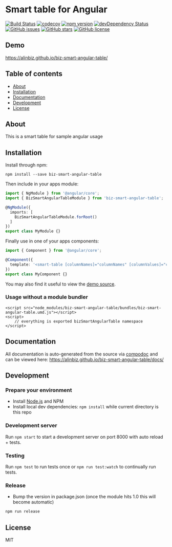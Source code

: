 # Smart table for Angular
[![Build Status](https://travis-ci.org/alinbiz/biz-smart-angular-table.svg?branch=master)](https://travis-ci.org/alinbiz/biz-smart-angular-table)
[![codecov](https://codecov.io/gh/alinbiz/biz-smart-angular-table/branch/master/graph/badge.svg)](https://codecov.io/gh/alinbiz/biz-smart-angular-table)
[![npm version](https://badge.fury.io/js/biz-smart-angular-table.svg)](http://badge.fury.io/js/biz-smart-angular-table)
[![devDependency Status](https://david-dm.org/alinbiz/biz-smart-angular-table/dev-status.svg)](https://david-dm.org/alinbiz/biz-smart-angular-table?type=dev)
[![GitHub issues](https://img.shields.io/github/issues/alinbiz/biz-smart-angular-table.svg)](https://github.com/alinbiz/biz-smart-angular-table/issues)
[![GitHub stars](https://img.shields.io/github/stars/alinbiz/biz-smart-angular-table.svg)](https://github.com/alinbiz/biz-smart-angular-table/stargazers)
[![GitHub license](https://img.shields.io/badge/license-MIT-blue.svg)](https://raw.githubusercontent.com/alinbiz/biz-smart-angular-table/master/LICENSE)

## Demo
https://alinbiz.github.io/biz-smart-angular-table/

## Table of contents

- [About](#about)
- [Installation](#installation)
- [Documentation](#documentation)
- [Development](#development)
- [License](#license)

## About

This is a smart table for sample angular usage

## Installation

Install through npm:
```
npm install --save biz-smart-angular-table
```

Then include in your apps module:

```typescript
import { NgModule } from '@angular/core';
import { BizSmartAngularTableModule } from 'biz-smart-angular-table';

@NgModule({
  imports: [
    BizSmartAngularTableModule.forRoot()
  ]
})
export class MyModule {}
```

Finally use in one of your apps components:
```typescript
import { Component } from '@angular/core';

@Component({
  template: '<smart-table [columnNames]="columnNames" [columnValues]="columnValues" (columnNamesChange)="columnNamesChange($event)"></smart-table>'
})
export class MyComponent {}
```

You may also find it useful to view the [demo source](https://github.com/alinbiz/biz-smart-angular-table/blob/master/demo/demo.component.ts).

### Usage without a module bundler
```
<script src="node_modules/biz-smart-angular-table/bundles/biz-smart-angular-table.umd.js"></script>
<script>
    // everything is exported bizSmartAngularTable namespace
</script>
```

## Documentation
All documentation is auto-generated from the source via [compodoc](https://compodoc.github.io/compodoc/) and can be viewed here:
https://alinbiz.github.io/biz-smart-angular-table/docs/

## Development

### Prepare your environment
* Install [Node.js](http://nodejs.org/) and NPM
* Install local dev dependencies: `npm install` while current directory is this repo

### Development server
Run `npm start` to start a development server on port 8000 with auto reload + tests.

### Testing
Run `npm test` to run tests once or `npm run test:watch` to continually run tests.

### Release
* Bump the version in package.json (once the module hits 1.0 this will become automatic)
```bash
npm run release
```

## License

MIT
